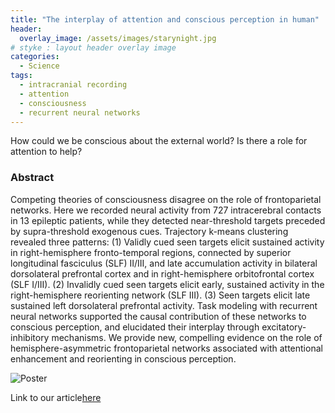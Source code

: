 ```yaml
---
title: "The interplay of attention and conscious perception in human"
header:
  overlay_image: /assets/images/starynight.jpg
# styke : layout header overlay image
categories:
  - Science
tags:
  - intracranial recording
  - attention
  - consciousness
  - recurrent neural networks
---
```


How could we be conscious about the external world? Is there a role for attention to help?

### Abstract  
Competing theories of consciousness disagree on the role of frontoparietal networks. Here we recorded neural activity from 727 intracerebral contacts in 13 epileptic patients, while they detected near-threshold targets preceded by supra-threshold exogenous cues. Trajectory k-means clustering revealed three patterns: (1) Validly cued seen targets elicit sustained activity in right-hemisphere fronto-temporal regions, connected by superior longitudinal fasciculus (SLF) II/III, and late accumulation activity in bilateral dorsolateral prefrontal cortex and in right-hemisphere orbitofrontal cortex (SLF I/III). (2) Invalidly cued seen targets elicit early, sustained activity in the right-hemisphere reorienting network (SLF III). (3) Seen targets elicit late sustained left dorsolateral prefrontal activity. Task modeling with recurrent neural networks supported the causal contribution of these networks to conscious perception, and elucidated their interplay through excitatory-inhibitory mechanisms. We provide new, compelling evidence on the role of hemisphere-asymmetric frontoparietal networks associated with attentional enhancement and reorienting in conscious perception.

![Poster](/imagination/assets/images/Poster_v4_A0-min.jpg)

Link to our article[here](https://www.biorxiv.org/content/10.1101/2022.04.10.487690v1)
